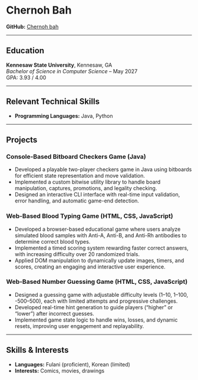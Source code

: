 
# Chernoh Bah
**GitHub:** [Chernoh bah](https://github.com/chernohb23)

---  
## Education
**Kennesaw State University**, Kennesaw, GA  
*Bachelor of Science in Computer Science* – May 2027  
GPA: 3.93 / 4.00

---  
## Relevant Technical Skills
- **Programming Languages:** Java, Python

---
## Projects
### Console-Based Bitboard Checkers Game (Java)
- Developed a playable two-player checkers game in Java using bitboards for efficient state representation and move validation.
- Implemented a custom bitwise utility library to handle board manipulation, captures, promotions, and legality checking.
- Designed an interactive CLI interface with real-time input validation, error handling, and automatic game-end detection.
### Web-Based Blood Typing Game (HTML, CSS, JavaScript)
- Developed a browser-based educational game where users analyze simulated blood samples with Anti-A, Anti-B, and Anti-Rh antibodies to determine correct blood types.
- Implemented a timed scoring system rewarding faster correct answers, with increasing difficulty over 20 randomized trials.
- Applied DOM manipulation to dynamically update images, timers, and scores, creating an engaging and interactive user experience.
### Web-Based Number Guessing Game (HTML, CSS, JavaScript)
- Designed a guessing game with adjustable difficulty levels (1–10, 1–100, -500–500), each with limited attempts and progressive challenges.
- Developed real-time hint generation to guide players (“higher” or “lower”) after incorrect guesses.
- Implemented game state logic to handle wins, losses, and dynamic resets, improving user engagement and replayability.

---  
## Skills & Interests
- **Languages:** Fulani (proficient), Korean (limited)
- **Interests:** Comics, movies, drawings
 